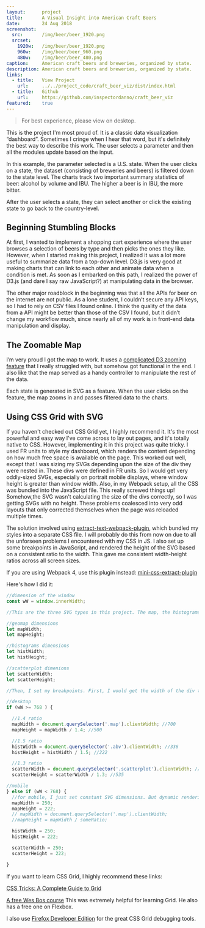 ```yaml
---
layout:      project
title:       A Visual Insight into American Craft Beers
date:        24 Aug 2018
screenshot:
  src:       /img/beer/beer_1920.png
  srcset:
    1920w:   /img/beer/beer_1920.png
    960w:    /img/beer/beer_960.png
    480w:    /img/beer/beer_480.png
caption:     American craft beers and breweries, organized by state.
description: American craft beers and breweries, organized by state.
links:
  - title:   View Project
    url:     ../../project_code/craft_beer_viz/dist/index.html
  - title:   Github
    url:     https://github.com/inspectordanno/craft_beer_viz
featured:    true
---
```

>For best experience, please view on desktop.

This is the project I'm most proud of. It is a classic data visualization “dashboard”. Sometimes I cringe when I hear that word, but it's definitely the best way to describe this work. The user selects a parameter and then all the modules update based on the input. 

In this example, the parameter selected is a U.S. state. When the user clicks on a state, the dataset (consisting of breweries and beers) is filtered down to the state level. The charts track two important summary statistics of beer: alcohol by volume and IBU. The higher a beer is in IBU, the more bitter.

After the user selects a state, they can select another or click the existing state to go back to the country-level.

## Beginning Stumbling Blocks

 At first, I wanted to implement a shopping cart experience where the user browses a selection of beers by type and then picks the ones they like. However, when I started making this project, I realized it was a lot more useful to summarize data from a top-down level. D3.js is very good at making charts that can link to each other and animate data when a condition is met. As soon as I embarked on this path, I realized the power of D3.js (and dare I say raw JavaScript?) at manipulating data in the browser.

The other major roadblock in the beginning was that all the APIs for beer on the internet are not public. As a lone student, I couldn’t secure any API keys, so I had to rely on CSV files I found online. I think the quality of the data from a  API might be better than those of the CSV I found, but it didn’t change my workflow much, since nearly all of my work is in front-end data manipulation and display.

## The Zoomable Map

I’m very proud I got the map to work. It uses a [complicated D3 zooming feature](https://bl.ocks.org/mbostock/9656675) that I really struggled with, but somehow got functional in the end. I also like that the map served as a handy controller to manipulate the rest of the data.

Each state is generated in SVG as a feature. When the user clicks on the feature, the map zooms in and passes filtered data to the charts.

## Using CSS Grid with SVG

If you haven't checked out CSS Grid yet, I highly recommend it. It's the most powerful and easy way I've come across to lay out pages, and it's totally native to CSS. However, implementing it in this project was quite tricky. I used FR units to style my dashboard, which renders the content depending on how much free space is available on the page. This worked out well, except that I was sizing my SVGs depending upon the size of the div they were nested in. These divs were defined in FR units. So I would get very oddly-sized SVGs, especially on portrait mobile displays, where window height is greater than window width. Also, in my Webpack setup, all the CSS was bundled into the JavaScript file. This really screwed things up! Somehow,the SVG wasn't calculating the size of the divs correctly, so I was getting SVGs with no height. These problems coalesced into very odd layouts that only corrected themselves when the page was reloaded multiple times.

The solution involved using [extract-text-webpack-plugin](https://github.com/webpack-contrib/extract-text-webpack-plugin), which bundled my styles into a separate CSS file. I will probably do this from now on due to all the unforseen problems I encountered with my CSS in JS. I also set up some breakpoints in JavaScript, and rendered the height of the SVG based on a consistent ratio to the width. This gave me consistent width-height ratios across all screen sizes.

If you are using Webpack 4, use this plugin instead:
[mini-css-extract-plugin](https://github.com/webpack-contrib/mini-css-extract-plugin)

Here's how I did it:

~~~js
//dimension of the window
const wW = window.innerWidth;

//This are the three SVG types in this project. The map, the histograms, and the scatterplot. These are the width and height variables for each:

//geomap dimensions
let mapWidth;
let mapHeight;

//histograms dimensions
let histWidth;
let histHeight;

//scatterplot dimenions
let scatterWidth;
let scatterHeight;

//Then, I set my breakpoints. First, I would get the width of the div that the SVG would be embedded in. This div was generated according to CSS Grid fr units. Then, I calculated the height by using a ratio, which kept things consistent on different screens.

//desktop
if (wW >= 768 ) {

  //1.4 ratio
  mapWidth = document.querySelector('.map').clientWidth; //700
  mapHeight = mapWidth / 1.4; //500

  //1.5 ratio
  histWidth = document.querySelector('.abv').clientWidth; //336
  histHeight = histWidth / 1.5; //222

  //1.3 ratio
  scatterWidth = document.querySelector('.scatterplot').clientWidth; //692
  scatterHeight = scatterWidth / 1.3; //535

//mobile
} else if (wW < 768) {
  //for mobile, I just set constant SVG dimensions. But dynamic rendering could also work.
  mapWidth = 250;
  mapHeight = 222;
  // mapWidth = document.querySelector('.map').clientWidth;
  //mapHeight = mapWidth / someRatio;

  histWidth = 250;
  histHeight = 222;

  scatterWidth = 250;
  scatterHeight = 222;

}
~~~

If you want to learn CSS Grid, I highly recommend these links:

[CSS Tricks: A Complete Guide to Grid](https://css-tricks.com/snippets/css/complete-guide-grid/)

[A free Wes Bos course](http://cssgrid.io) This was extremely helpful for learning Grid. He also has a free one on Flexbox.

I also use [Firefox Developer Edition](https://www.mozilla.org/en-US/firefox/developer/) for the great CSS Grid debugging tools.
